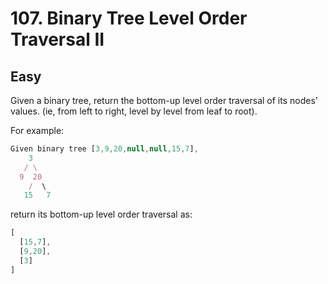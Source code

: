 # 107. Binary Tree Level Order Traversal II
## Easy

Given a binary tree, return the bottom-up level order traversal of its nodes' values. (ie, from left to right, level by level from leaf to root).

For example:
```javascript
Given binary tree [3,9,20,null,null,15,7],
    3
   / \
  9  20
    /  \
   15   7
```
return its bottom-up level order traversal as:
```javascript
[
  [15,7],
  [9,20],
  [3]
]
```